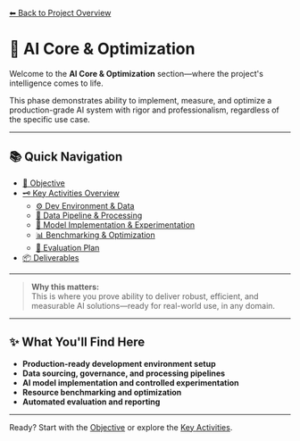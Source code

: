 [⬅ Back to Project Overview](../../Readme.md)

# 🧠 AI Core & Optimization

Welcome to the **AI Core & Optimization** section—where the project's intelligence comes to life.

This phase demonstrates ability to implement, measure, and optimize a production-grade AI system with rigor and professionalism, regardless of the specific use case.

---

## 📚 Quick Navigation

- [🎯 Objective](Objective.md)
- [🗝️ Key Activities Overview](Key_Activities.md)
  - [⚙️ Dev Environment & Data](Dev_Environment_Data.md)
  - [🔗 Data Pipeline & Processing](Data_Pipeline_Processing.md)
  - [🤖 Model Implementation & Experimentation](Model_Implementation_Experimentation.md)
  - [📊 Benchmarking & Optimization](Benchmarking_Optimization.md)
  - [🧪 Evaluation Plan](Evaluation_Plan.md)
- [📦 Deliverables](Deliverables.md)

---

> **Why this matters:**  
> This is where you prove ability to deliver robust, efficient, and measurable AI solutions—ready for real-world use, in any domain.

---

## ✨ What You'll Find Here

- **Production-ready development environment setup**
- **Data sourcing, governance, and processing pipelines**
- **AI model implementation and controlled experimentation**
- **Resource benchmarking and optimization**
- **Automated evaluation and reporting**

---

Ready? Start with the [Objective](Objective.md) or explore the [Key Activities](Key_Activities.md).
